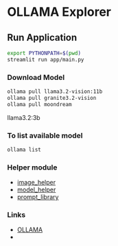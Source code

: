 # OLLAMA Explorer
 

## Run Application
```bash
export PYTHONPATH=$(pwd)
streamlit run app/main.py
```

### Download Model
```bash
ollama pull llama3.2-vision:11b
ollama pull granite3.2-vision
ollama pull moondream
```


llama3.2:3b

### To list available model

```bash
ollama list
```



### Helper module
- [image_helper](utils/image_helper.md)
- [model_helper](utils/model_helper.md)
- [prompt_library](utils/prompt_library.md)

### Links
- [OLLAMA](https://mohammedjassimjasm.wixsite.com/blog/post/ollama)
- 